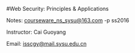 #Web Security: Principles & Applications

Notes: courseware_ns_sysu@163.com -p ss2016

Instructor: Cai Guoyang

Email: isscgy@mail.sysu.edu.cn

